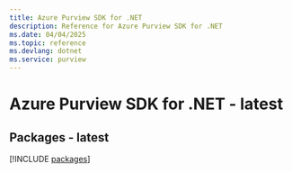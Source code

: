 ```yaml
---
title: Azure Purview SDK for .NET
description: Reference for Azure Purview SDK for .NET
ms.date: 04/04/2025
ms.topic: reference
ms.devlang: dotnet
ms.service: purview
---
```

# Azure Purview SDK for .NET - latest
## Packages - latest
[!INCLUDE [packages](purview-index.md)]